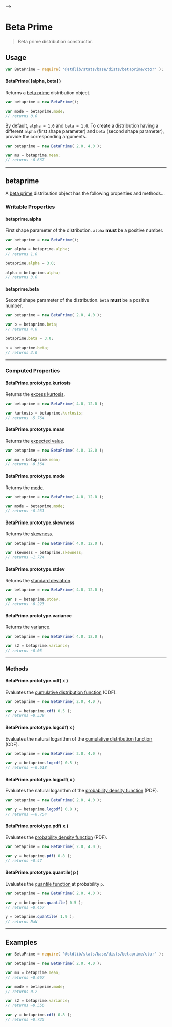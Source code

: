     

-->

# Beta Prime

> Beta prime distribution constructor.

<!-- Section to include introductory text. Make sure to keep an empty line after the intro `section` element and another before the `/section` close. -->

<section class="intro">

</section>

<!-- /.intro -->

<!-- Package usage documentation. -->

<section class="usage">

## Usage

```javascript
var BetaPrime = require( '@stdlib/stats/base/dists/betaprime/ctor' );
```

#### BetaPrime( \[alpha, beta] )

Returns a [beta prime][betaprime-distribution] distribution object.

```javascript
var betaprime = new BetaPrime();

var mode = betaprime.mode;
// returns 0.0
```

By default, `alpha = 1.0` and `beta = 1.0`. To create a distribution having a different `alpha` (first shape parameter) and `beta` (second shape parameter), provide the corresponding arguments.

```javascript
var betaprime = new BetaPrime( 2.0, 4.0 );

var mu = betaprime.mean;
// returns ~0.667
```

* * *

## betaprime

A [beta prime][betaprime-distribution] distribution object has the following properties and methods...

### Writable Properties

#### betaprime.alpha

First shape parameter of the distribution. `alpha` **must** be a positive number.

```javascript
var betaprime = new BetaPrime();

var alpha = betaprime.alpha;
// returns 1.0

betaprime.alpha = 3.0;

alpha = betaprime.alpha;
// returns 3.0
```

#### betaprime.beta

Second shape parameter of the distribution. `beta` **must** be a positive number.

```javascript
var betaprime = new BetaPrime( 2.0, 4.0 );

var b = betaprime.beta;
// returns 4.0

betaprime.beta = 3.0;

b = betaprime.beta;
// returns 3.0
```

* * *

### Computed Properties

#### BetaPrime.prototype.kurtosis

Returns the [excess kurtosis][kurtosis].

```javascript
var betaprime = new BetaPrime( 4.0, 12.0 );

var kurtosis = betaprime.kurtosis;
// returns ~5.764
```

#### BetaPrime.prototype.mean

Returns the [expected value][expected-value].

```javascript
var betaprime = new BetaPrime( 4.0, 12.0 );

var mu = betaprime.mean;
// returns ~0.364
```

#### BetaPrime.prototype.mode

Returns the [mode][mode].

```javascript
var betaprime = new BetaPrime( 4.0, 12.0 );

var mode = betaprime.mode;
// returns ~0.231
```

#### BetaPrime.prototype.skewness

Returns the [skewness][skewness].

```javascript
var betaprime = new BetaPrime( 4.0, 12.0 );

var skewness = betaprime.skewness;
// returns ~1.724
```

#### BetaPrime.prototype.stdev

Returns the [standard deviation][standard-deviation].

```javascript
var betaprime = new BetaPrime( 4.0, 12.0 );

var s = betaprime.stdev;
// returns ~0.223
```

#### BetaPrime.prototype.variance

Returns the [variance][variance].

```javascript
var betaprime = new BetaPrime( 4.0, 12.0 );

var s2 = betaprime.variance;
// returns ~0.05
```

* * *

### Methods

#### BetaPrime.prototype.cdf( x )

Evaluates the [cumulative distribution function][cdf] (CDF).

```javascript
var betaprime = new BetaPrime( 2.0, 4.0 );

var y = betaprime.cdf( 0.5 );
// returns ~0.539
```

#### BetaPrime.prototype.logcdf( x )

Evaluates the natural logarithm of the [cumulative distribution function][cdf] (CDF).

```javascript
var betaprime = new BetaPrime( 2.0, 4.0 );

var y = betaprime.logcdf( 0.5 );
// returns ~-0.618
```

#### BetaPrime.prototype.logpdf( x )

Evaluates the natural logarithm of the [probability density function][pdf] (PDF).

```javascript
var betaprime = new BetaPrime( 2.0, 4.0 );

var y = betaprime.logpdf( 0.8 );
// returns ~-0.754
```

#### BetaPrime.prototype.pdf( x )

Evaluates the [probability density function][pdf] (PDF).

```javascript
var betaprime = new BetaPrime( 2.0, 4.0 );

var y = betaprime.pdf( 0.8 );
// returns ~0.47
```

#### BetaPrime.prototype.quantile( p )

Evaluates the [quantile function][quantile-function] at probability `p`.

```javascript
var betaprime = new BetaPrime( 2.0, 4.0 );

var y = betaprime.quantile( 0.5 );
// returns ~0.457

y = betaprime.quantile( 1.9 );
// returns NaN
```

</section>

<!-- /.usage -->

<!-- Package usage notes. Make sure to keep an empty line after the `section` element and another before the `/section` close. -->

<section class="notes">

</section>

<!-- /.notes -->

<!-- Package usage examples. -->

* * *

<section class="examples">

## Examples

<!-- eslint no-undef: "error" -->

```javascript
var BetaPrime = require( '@stdlib/stats/base/dists/betaprime/ctor' );

var betaprime = new BetaPrime( 2.0, 4.0 );

var mu = betaprime.mean;
// returns ~0.667

var mode = betaprime.mode;
// returns 0.2

var s2 = betaprime.variance;
// returns ~0.556

var y = betaprime.cdf( 0.8 );
// returns ~0.735
```

</section>

<!-- /.examples -->

<!-- Section to include cited references. If references are included, add a horizontal rule *before* the section. Make sure to keep an empty line after the `section` element and another before the `/section` close. -->

<section class="references">

</section>

<!-- /.references -->

<!-- Section for related `stdlib` packages. Do not manually edit this section, as it is automatically populated. -->

<section class="related">

</section>

<!-- /.related -->

<!-- Section for all links. Make sure to keep an empty line after the `section` element and another before the `/section` close. -->

<section class="links">

[betaprime-distribution]: https://en.wikipedia.org/wiki/Beta_prime_distribution

[cdf]: https://en.wikipedia.org/wiki/Cumulative_distribution_function

[pdf]: https://en.wikipedia.org/wiki/Probability_density_function

[quantile-function]: https://en.wikipedia.org/wiki/Quantile_function

[expected-value]: https://en.wikipedia.org/wiki/Expected_value

[kurtosis]: https://en.wikipedia.org/wiki/Kurtosis

[mode]: https://en.wikipedia.org/wiki/Mode_%28statistics%29

[skewness]: https://en.wikipedia.org/wiki/Skewness

[standard-deviation]: https://en.wikipedia.org/wiki/Standard_deviation

[variance]: https://en.wikipedia.org/wiki/Variance

</section>

<!-- /.links -->
